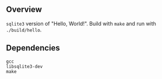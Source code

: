 ## Overview

`sqlite3` version of "Hello, World!". Build with `make` and run with
`./build/hello`.

## Dependencies

```
gcc
libsqlite3-dev
make
```
